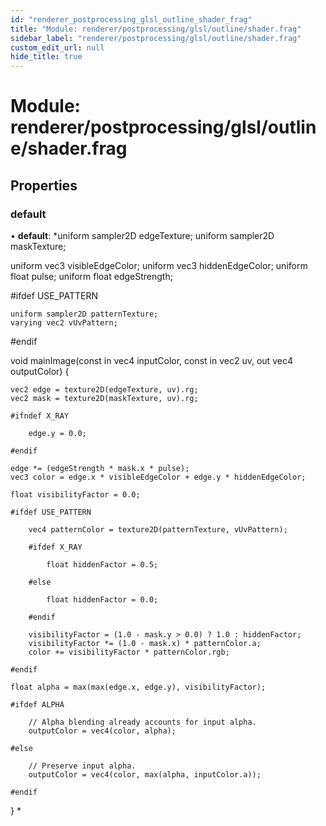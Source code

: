 ```yaml
---
id: "renderer_postprocessing_glsl_outline_shader_frag"
title: "Module: renderer/postprocessing/glsl/outline/shader.frag"
sidebar_label: "renderer/postprocessing/glsl/outline/shader.frag"
custom_edit_url: null
hide_title: true
---
```


# Module: renderer/postprocessing/glsl/outline/shader.frag

## Properties

### default

• **default**: *uniform sampler2D edgeTexture;
uniform sampler2D maskTexture;

uniform vec3 visibleEdgeColor;
uniform vec3 hiddenEdgeColor;
uniform float pulse;
uniform float edgeStrength;

#ifdef USE_PATTERN

	uniform sampler2D patternTexture;
	varying vec2 vUvPattern;

#endif

void mainImage(const in vec4 inputColor, const in vec2 uv, out vec4 outputColor) {

	vec2 edge = texture2D(edgeTexture, uv).rg;
	vec2 mask = texture2D(maskTexture, uv).rg;

	#ifndef X_RAY

		edge.y = 0.0;

	#endif

	edge *= (edgeStrength * mask.x * pulse);
	vec3 color = edge.x * visibleEdgeColor + edge.y * hiddenEdgeColor;

	float visibilityFactor = 0.0;

	#ifdef USE_PATTERN

		vec4 patternColor = texture2D(patternTexture, vUvPattern);

		#ifdef X_RAY

			float hiddenFactor = 0.5;

		#else

			float hiddenFactor = 0.0;

		#endif

		visibilityFactor = (1.0 - mask.y > 0.0) ? 1.0 : hiddenFactor;
		visibilityFactor *= (1.0 - mask.x) * patternColor.a;
		color += visibilityFactor * patternColor.rgb;

	#endif

	float alpha = max(max(edge.x, edge.y), visibilityFactor);

	#ifdef ALPHA

		// Alpha blending already accounts for input alpha.
		outputColor = vec4(color, alpha);

	#else

		// Preserve input alpha.
		outputColor = vec4(color, max(alpha, inputColor.a));

	#endif

}
*
